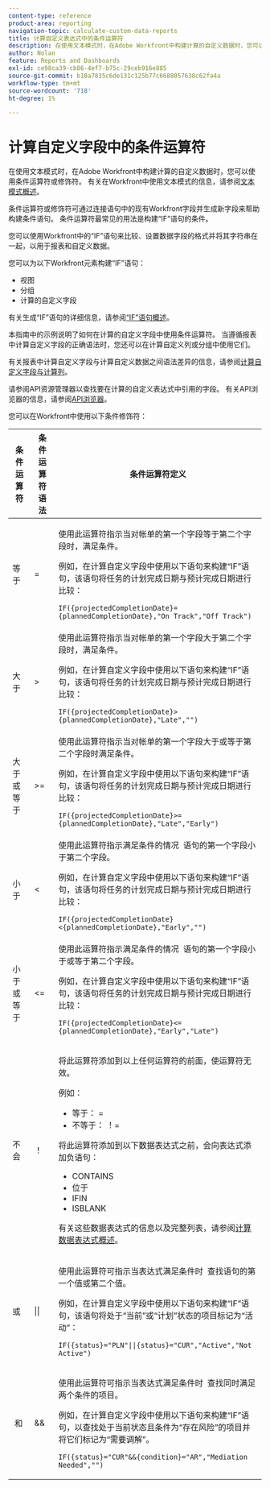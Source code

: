 ```yaml
---
content-type: reference
product-area: reporting
navigation-topic: calculate-custom-data-reports
title: 计算自定义表达式中的条件运算符
description: 在使用文本模式时，在Adobe Workfront中构建计算的自定义数据时，您可以使用条件运算符或修饰符。
author: Nolan
feature: Reports and Dashboards
exl-id: ce98ca39-cb86-4ef7-b75c-29ceb916e885
source-git-commit: b18a7835c6de131c125b77c6688057638c62fa4a
workflow-type: tm+mt
source-wordcount: '718'
ht-degree: 1%

---
```


# 计算自定义字段中的条件运算符

<!-- Audited: 2/2024 -->

在使用文本模式时，在Adobe Workfront中构建计算的自定义数据时，您可以使用条件运算符或修饰符。 有关在Workfront中使用文本模式的信息，请参阅[文本模式概述](../../../reports-and-dashboards/reports/text-mode/understand-text-mode.md)。

条件运算符或修饰符可通过连接语句中的现有Workfront字段并生成新字段来帮助构建条件语句。 条件运算符最常见的用法是构建“IF”语句的条件。

您可以使用Workfront中的“IF”语句来比较、设置数据字段的格式并将其字符串在一起，以用于报表和自定义数据。

您可以为以下Workfront元素构建“IF”语句：

* 视图
* 分组
* 计算的自定义字段

有关生成“IF”语句的详细信息，请参阅[“IF”语句概述](../../../reports-and-dashboards/reports/calc-cstm-data-reports/if-statements-overview.md)。

本指南中的示例说明了如何在计算的自定义字段中使用条件运算符。 当遵循报表中计算自定义字段的正确语法时，您还可以在计算自定义列或分组中使用它们。

有关报表中计算自定义字段与计算自定义数据之间语法差异的信息，请参阅[计算自定义字段与计算列](../../../reports-and-dashboards/reports/calc-cstm-data-reports/calculated-custom-fields-calculated-columns.md)。

请参阅API资源管理器以查找要在计算的自定义表达式中引用的字段。 有关API浏览器的信息，请参阅[API浏览器](../../../wf-api/general/api-explorer.md)。

您可以在Workfront中使用以下条件修饰符：

<table style="table-layout:auto"> 
 <col> 
 <col> 
 <col> 
 <thead> 
  <tr> 
   <th>条件运算符</th> 
   <th>条件运算符语法</th> 
   <th>条件运算符定义</th> 
  </tr> 
 </thead> 
 <tbody> 
  <tr> 
   <td>等于</td> 
   <td>= </td> 
   <td> <p>使用此运算符指示当对帐单的第一个字段等于第二个字段时，满足条件。</p> <p>例如，在计算自定义字段中使用以下语句来构建“IF”语句，该语句将任务的计划完成日期与预计完成日期进行比较： </p><p><code>IF({projectedCompletionDate}={plannedCompletionDate},"On Track","Off Track")</code></p> </td> 
  </tr> 
  <tr> 
   <td>大于 </td> 
   <td>&gt; </td> 
   <td>使用此运算符指示当对帐单的第一个字段大于第二个字段时，满足条件。 <p>例如，在计算自定义字段中使用以下语句来构建“IF”语句，该语句将任务的计划完成日期与预计完成日期进行比较： </p><p><code>IF({projectedCompletionDate}&gt;{plannedCompletionDate},"Late","")</code></p></td> 
  </tr> 
  <tr> 
   <td>大于或等于 </td> 
   <td>&gt;= </td> 
   <td>使用此运算符指示当对帐单的第一个字段大于或等于第二个字段时满足条件。 <p>例如，在计算自定义字段中使用以下语句来构建“IF”语句，该语句将任务的计划完成日期与预计完成日期进行比较： </p><p><code>IF({projectedCompletionDate}&gt;={plannedCompletionDate},"Late","Early")</code></p></td> 
  </tr> 
  <tr> 
   <td>小于 </td> 
   <td>&lt; </td> 
   <td>使用此运算符指示满足条件的情况  语句的第一个字段小于第二个字段。 <p>例如，在计算自定义字段中使用以下语句来构建“IF”语句，该语句将任务的计划完成日期与预计完成日期进行比较： </p><p><code>IF({projectedCompletionDate}&lt;{plannedCompletionDate},"Early","")</code></p></td> 
  </tr> 
  <tr> 
   <td>小于或等于 </td> 
   <td>&lt;= </td> 
   <td>使用此运算符指示满足条件的情况  语句的第一个字段小于或等于第二个字段。 <p>例如，在计算自定义字段中使用以下语句来构建“IF”语句，该语句将任务的计划完成日期与预计完成日期进行比较： </p><p><code>IF({projectedCompletionDate}&lt;={plannedCompletionDate},"Early","Late")</code></p></td> 
  </tr> 
  <tr> 
   <td>不会 </td> 
   <td>！ </td> 
   <td> <p>将此运算符添加到以上任何运算符的前面，使运算符无效。 </p> <p>例如： </p> 
    <ul> 
     <li>等于： = </li> 
     <li>不等于： ！= </li> 
    </ul> <p>将此运算符添加到以下数据表达式之前，会向表达式添加负语句： </p> 
    <ul> 
     <li>CONTAINS </li> 
     <li>位于‍ </li> 
     <li>IFIN </li> 
     <li>ISBLANK </li> 
    </ul> <p>有关这些数据表达式的信息以及完整列表，请参阅<a href="../../../reports-and-dashboards/reports/calc-cstm-data-reports/calculated-data-expressions.md" class="MCXref xref">计算数据表达式概述</a>。 </p> </td> 
  </tr> 
  <tr> 
   <td>或 </td> 
   <td>|| </td> 
   <td> <p>使用此运算符可指示当表达式满足条件时  查找语句的第一个值或第二个值。 </p> <p>例如，在计算自定义字段中使用以下语句来构建“IF”语句，该语句将处于“当前”或“计划”状态的项目标记为“活动”： </p><p><code>IF({status}="PLN"||{status}="CUR","Active","Not Active")</code></p> </td> 
  </tr> 
  <tr> 
   <td> 和 </td> 
   <td>&amp;&amp; </td> 
   <td> <p>使用此运算符可指示当表达式满足条件时  查找同时满足两个条件的项目。 </p> <p>例如，在计算自定义字段中使用以下语句来构建“IF”语句，以查找处于当前状态且条件为“存在风险”的项目并将它们标记为“需要调解”。 </p><p><code>IF({status}="CUR"&&{condition}="AR","Mediation Needed","")</code></p> </td> 
  </tr> 
 </tbody> 
</table>
